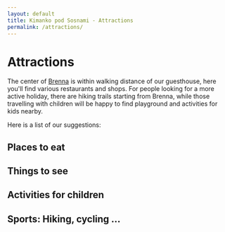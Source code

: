 ```yaml
---
layout: default
title: Kimanko pod Sosnami - Attractions
permalink: /attractions/
---
```


# Attractions

The center of [Brenna](https://en.wikipedia.org/wiki/Brenna,_Poland) is within walking distance of our guesthouse,
here you'll find various restaurants and shops. For people looking for a more active holiday, there are hiking trails 
starting from Brenna, while those travelling with children will be happy to find playground and activities for 
kids nearby. 

Here is a list of our suggestions:

## Places to eat

## Things to see

## Activities for children

## Sports: Hiking, cycling ...

<div id="map"></div>

<script>
  var map;
  function initMap() {
    map = new google.maps.Map(document.getElementById('map'), {
      center: {lat: 49.7186637, lng: 18.9394271},
      zoom: 13
    });

    /*function addMarker(props) {
      var marker = new google.maps.Marker({
        position: props.coords,
        map: map,
      });

      var infoWindow = new google.maps.InfoWindow({
        content: '<h2>' + props.name + '</h2><p>' + props.address + '</p><p><strong>Openingsuren:</strong></p><p>' + props.opening_hours + '</p>'
      });

      marker.addListener('click', function() {
        infoWindow.open(map, marker);
      });

    }

    $.getJSON( "pharmacy_data.json", function( data ) {
      data.forEach(function(el){
        addMarker(el);
      })
    });*/

  }
</script>
<script src="https://maps.googleapis.com/maps/api/js?key={{ site.maps_api_key }}&callback=initMap"
async defer></script>

